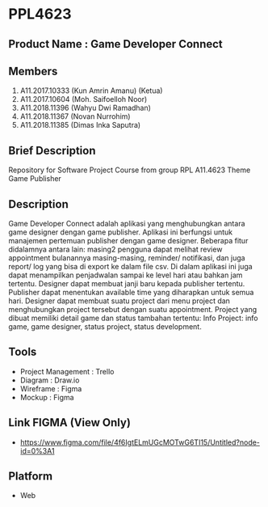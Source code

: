 # PPL4623

## Product Name : Game Developer Connect

## Members

1. A11.2017.10333 (Kun Amrin Amanu) (Ketua)
2. A11.2017.10604 (Moh. Saifoelloh Noor)
3. A11.2018.11396 (Wahyu Dwi Ramadhan)
4. A11.2018.11367 (Novan Nurrohim)
5. A11.2018.11385 (Dimas Inka Saputra)

## Brief Description

Repository for Software Project Course from group RPL A11.4623 Theme Game Publisher

## Description

Game Developer Connect adalah aplikasi yang menghubungkan antara game designer dengan game publisher. Aplikasi ini berfungsi untuk manajemen pertemuan publisher dengan game designer. Beberapa fitur didalamnya antara lain: masing2 pengguna dapat melihat review appointment bulanannya masing-masing, reminder/ notifikasi, dan juga report/ log yang bisa di export ke dalam file csv. Di dalam aplikasi ini juga dapat menampilkan penjadwalan sampai ke level hari atau bahkan jam tertentu. Designer dapat membuat janji baru kepada publisher tertentu. Publisher dapat menentukan available time yang diharapkan untuk semua hari. Designer dapat membuat suatu project dari menu project dan menghubungkan project tersebut dengan suatu appointment. Project yang dibuat memiliki detail game dan status tambahan tertentu: Info Project: info game, game designer, status project, status development. 

## Tools
- Project Management : Trello
- Diagram : Draw.io
- Wireframe : Figma
- Mockup : Figma

## Link FIGMA (View Only)
- https://www.figma.com/file/4f6IgtELmUGcMOTwG6TI15/Untitled?node-id=0%3A1

## Platform 
- Web
